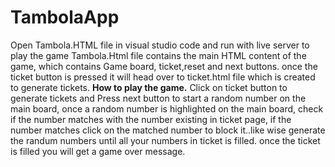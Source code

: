 # TambolaApp

Open Tambola.HTML file in visual studio code and run with live server to play the game Tambola.Html file contains the main HTML content of the game, which contains Game board, ticket,reset and next buttons.
once the ticket button is pressed it will head over to ticket.html file which is created to generate tickets.
**How to play the game.**
 Click on ticket button to generate tickets and Press next button to start a random number on the main board, once a random number is highlighted on the main board, check if the number matches with the number existing in ticket page, if the number matches click on the matched number to block it..like wise generate the randum numbers until all your numbers in ticket is filled. once the ticket is filled you will get a game over message.
